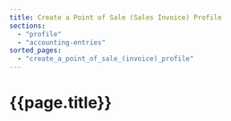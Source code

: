 ```yaml
---
title: Create a Point of Sale (Sales Invoice) Profile
sections:
  - "profile"
  - "accounting-entries"
sorted_pages:
  - "create_a_point_of_sale_(invoice)_profile"
---
```

# {{page.title}}
